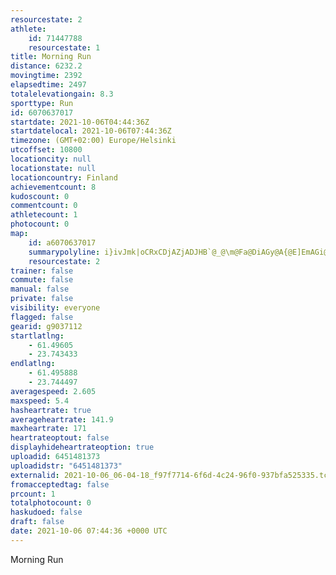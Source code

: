 ```yaml
---
resourcestate: 2
athlete:
    id: 71447788
    resourcestate: 1
title: Morning Run
distance: 6232.2
movingtime: 2392
elapsedtime: 2497
totalelevationgain: 8.3
sporttype: Run
id: 6070637017
startdate: 2021-10-06T04:44:36Z
startdatelocal: 2021-10-06T07:44:36Z
timezone: (GMT+02:00) Europe/Helsinki
utcoffset: 10800
locationcity: null
locationstate: null
locationcountry: Finland
achievementcount: 8
kudoscount: 0
commentcount: 0
athletecount: 1
photocount: 0
map:
    id: a6070637017
    summarypolyline: i}ivJmk|oCRxCDjAZjADJHB`@_@\m@Fa@DiAGy@A{@E]EmAGi@Ug@QSMEK?MF_@v@GXCv@?l@Dv@DBCZF~@NdBNd@XRH@XURYVmALULEBaAE_AB{@c@kAMEOOUa@SMK?MDOZUZE^Cf@DdBHfAF\A^Bl@Jd@LTDAFDLCHGREHQFEJ[Dm@c@gEBU@[Kw@Y{@WEI@A@CAIDOd@Ah@EVAb@@l@TbEA\BTBBJZT`@N@RMHMPg@Ba@ASCQDI@YOaBQoCGi@M_@OUMAWTM`@IXEz@NpB@r@VnCJZNP\K\_@HgA?OKm@?SCm@?e@Ey@?w@Co@a@_AEISIWFKLKPIh@Cb@BtAHhA@|@NdBBNPj@TRNBTGLIJSFQDe@AaAI}@CiA]mDM[KKMCQ?SVGRETIz@FfAJfALvCXfAPPV@FCT]TyAAc@E{AUqAA[MaAI]IOOSKAMJG?ELGFKj@Cp@J~AJtFBPD@VVJ?HCVSLQPw@Cq@F_@YiDAu@FO?WCOEMSa@UWGEE@ULKRMh@E^?fBLzCLtAJr@DFLLPJD?TQN[PmBK{BSmCU}@IUECOEI@MJCHUpAClAFv@@f@VlCHZLVPNTB^UBENaA?u@Es@B{@Ae@M}AYcAEIUSK?GDKPOHEJSr@Ct@D~AFj@Dn@Jp@Dt@HTTZ`@CJKJSFe@?i@Em@BSA{@GYK_A?aAGw@IYWe@OCEB_@b@ITGZCl@@p@LnALnCH|@Rt@HHL@JAFGXq@Hc@Di@UwFGs@So@W]QMOCGBGNQ~@Ej@Bx@Hr@HhB@x@Hx@Rn@FLNFFANKJOTgAJmAKcAB[Is@EuACOAWGYY_@UGMB[^ENGpADd@Cz@Hz@?^XjDHRZDVS`@w@FsAE_@?WMqAWoDOa@[QMCE@SJMXEd@?|@J~BBjAFbAJp@Zf@JFR@FC^a@FOBW@q@KiCQaAAyA]y@OSOKI@MRQJAFGb@ElAFTDl@HxABx@HpAFXFLLHXBLENQ\_A@M[wDMs@Ce@Ha@IYMYIICKSCOJGLEXOf@C`AFn@J|BJr@HtAZVPFF?DCJQJUBY?MHk@AoAM_BOw@E}@@UMa@[g@GCQDORGb@?PKHOn@QTDHHB@BL~@Bn@Gz@Df@C??BJ`AHTFFHTPVHFZARIh@kABQGmCGcA@MEkBGi@Ma@UYEKOCMBKCMJ
    resourcestate: 2
trainer: false
commute: false
manual: false
private: false
visibility: everyone
flagged: false
gearid: g9037112
startlatlng:
    - 61.49605
    - 23.743433
endlatlng:
    - 61.495888
    - 23.744497
averagespeed: 2.605
maxspeed: 5.4
hasheartrate: true
averageheartrate: 141.9
maxheartrate: 171
heartrateoptout: false
displayhideheartrateoption: true
uploadid: 6451481373
uploadidstr: "6451481373"
externalid: 2021-10-06_06-04-18_f97f7714-6f6d-4c24-96f0-937bfa525335.tcx
fromacceptedtag: false
prcount: 1
totalphotocount: 0
haskudoed: false
draft: false
date: 2021-10-06 07:44:36 +0000 UTC
---
```

Morning Run
